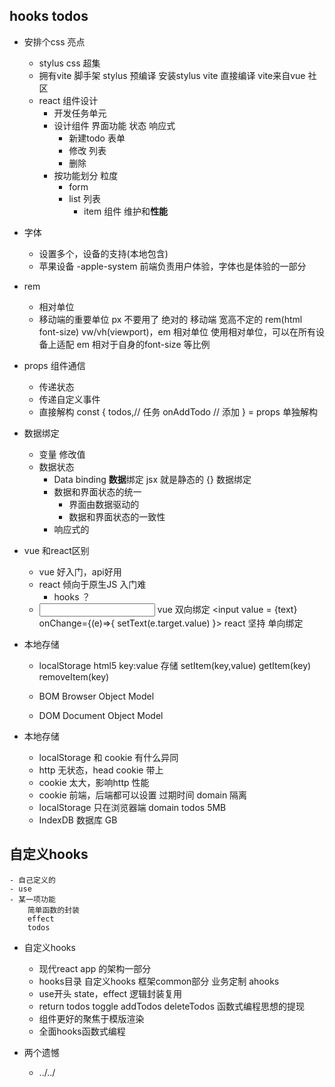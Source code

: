 ## hooks todos

- 安排个css 亮点
  - stylus
      css 超集
  - 拥有vite 脚手架
      stylus 预编译 安装stylus vite 直接编译
      vite来自vue 社区
  - react 组件设计
      - 开发任务单元
      - 设计组件
          界面功能 状态 响应式
          - 新建todo 表单
          - 修改 列表
          - 删除
      - 按功能划分 粒度
          - form
          - list 列表
              - item 组件 维护和**性能**

- 字体
    - 设置多个，设备的支持(本地包含)
    - 苹果设备 -apple-system  前端负责用户体验，字体也是体验的一部分
- rem
    - 相对单位
    - 移动端的重要单位 px 不要用了 绝对的
        移动端 宽高不定的 rem(html font-size) vw/vh(viewport)，em 相对单位
        使用相对单位，可以在所有设备上适配
        em 相对于自身的font-size 等比例

- props  组件通信
    - 传递状态
    - 传递自定义事件
    - 直接解构
        const {
            todos,// 任务
            onAddTodo // 添加
        } = props 单独解构

- 数据绑定
    - 变量  修改值
    - 数据状态
        - Data binding **数据**绑定  jsx 就是静态的
        {} 数据绑定
        - 数据和界面状态的统一
            - 界面由数据驱动的
            - 数据和界面状态的一致性
        - 响应式的

- vue  和react区别
    - vue 好入门，api好用
    - react 倾向于原生JS 入门难
        - hooks ？
    - <input v-model="text" /> vue 双向绑定
    <input value = {text} onChange={(e)=>{
        setText(e.target.value)
    }>
    react 坚持 单向绑定

- 本地存储
    - localStorage html5
        key:value 存储
        setItem(key,value)
        getItem(key)
        removeItem(key)
        
    - BOM Browser Object Model
    - DOM Document Object Model
- 本地存储
    - localStorage 和 cookie 有什么异同
    - http 无状态，head cookie 带上
    - cookie 太大，影响http 性能
    - cookie 前端，后端都可以设置
        过期时间
        domain 隔离
    - localStorage 只在浏览器端
        domain
        todos
        5MB
    - IndexDB 数据库 GB
    
## 自定义hooks
    - 自己定义的
    - use
    - 某一项功能
        简单函数的封装
        effect
        todos

- 自定义hooks
    - 现代react app 的架构一部分
    - hooks目录
        自定义hooks
        框架common部分
        业务定制 ahooks
    - use开头
        state，effect 逻辑封装复用
    - return
        todos
        toggle
        addTodos
        deleteTodos
        函数式编程思想的提现
    - 组件更好的聚焦于模版渲染
    - 全面hooks函数式编程

- 两个遗憾
    - ../../